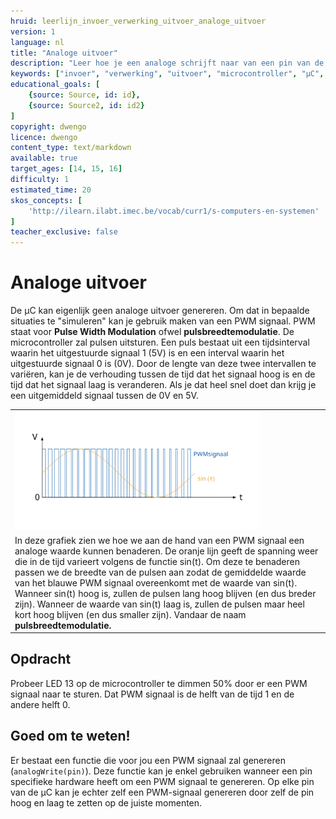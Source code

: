 ```yaml
---
hruid: leerlijn_invoer_verwerking_uitvoer_analoge_uitvoer
version: 1
language: nl
title: "Analoge uitvoer"
description: "Leer hoe je een analoge schrijft naar van een pin van de µC."
keywords: ["invoer", "verwerking", "uitvoer", "microcontroller", "µC", "arduino", "dwenguino", "analogWrite"]
educational_goals: [
    {source: Source, id: id}, 
    {source: Source2, id: id2}
]
copyright: dwengo
licence: dwengo
content_type: text/markdown
available: true
target_ages: [14, 15, 16]
difficulty: 1
estimated_time: 20
skos_concepts: [
    'http://ilearn.ilabt.imec.be/vocab/curr1/s-computers-en-systemen'
]
teacher_exclusive: false
---
```


# Analoge uitvoer

De µC kan eigenlijk geen analoge uitvoer genereren. Om dat in bepaalde situaties te "simuleren" kan je gebruik maken van een PWM signaal. PWM staat voor **Pulse Width Modulation** ofwel **pulsbreedtemodulatie**. De microcontroller zal pulsen uitsturen. Een puls bestaat uit een tijdsinterval waarin het uitgestuurde signaal 1 (5V) is en een interval waarin het uitgestuurde signaal 0 is (0V). Door de lengte van deze twee intervallen te variëren, kan je de verhouding tussen de tijd dat het signaal hoog is en de tijd dat het signaal laag is veranderen. Als je dat heel snel doet dan krijg je een uitgemiddeld signaal tussen de 0V en 5V.

<table>
    <tr>
        <td><img src="img/diagram.svg" alt="Diagram PWM signaal." title="Diagram PWM signaal." style="width: 80%"></td>
    </tr>
    <tr>
        <td>In deze grafiek zien we hoe we aan de hand van een PWM signaal een analoge waarde kunnen benaderen. De oranje lijn geeft de spanning weer die in de tijd varieert volgens de functie sin(t). Om deze te benaderen passen we de breedte van de pulsen aan zodat de gemiddelde waarde van het blauwe PWM signaal overeenkomt met de waarde van sin(t). Wanneer sin(t) hoog is, zullen de pulsen lang hoog blijven (en dus breder zijn). Wanneer de waarde van sin(t) laag is, zullen de pulsen maar heel kort hoog blijven (en dus smaller zijn). Vandaar de naam <strong>pulsbreedtemodulatie<strong>.</td>
    </tr>
</table>

<div class="dwengo-content assignment">
<h2 class="title">Opdracht</h2>
    <div class="content">
        Probeer LED 13 op de microcontroller te dimmen 50% door er een PWM signaal naar te sturen. Dat PWM signaal is de helft van de tijd 1 en de andere helft 0.
    </div>
</div>


<div class="dwengo-content sideinfo">
    <h2 class="title">Goed om te weten!</h2>
    <div class="content">
        <p>
        Er bestaat een functie die voor jou een PWM signaal zal genereren (<code class="language-cpp">analogWrite(pin)</code>). Deze functie kan je enkel gebruiken wanneer een pin specifieke hardware heeft om een PWM signaal te genereren. Op elke pin van de µC kan je echter zelf een PWM-signaal genereren door zelf de pin hoog en laag te zetten op de juiste momenten.
        </p>
    </div>
</div>